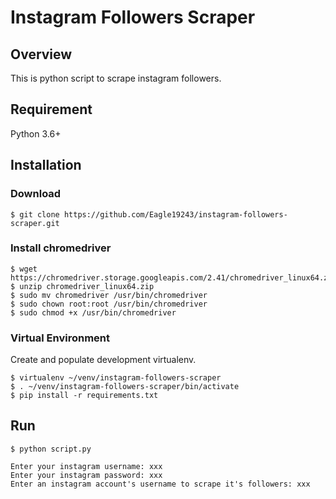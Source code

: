 # Instagram Followers Scraper

## Overview
This is python script to scrape instagram followers.

## Requirement
Python 3.6+

## Installation

### Download

```
$ git clone https://github.com/Eagle19243/instagram-followers-scraper.git
```

### Install chromedriver

```
$ wget https://chromedriver.storage.googleapis.com/2.41/chromedriver_linux64.zip
$ unzip chromedriver_linux64.zip
$ sudo mv chromedriver /usr/bin/chromedriver
$ sudo chown root:root /usr/bin/chromedriver
$ sudo chmod +x /usr/bin/chromedriver
```

### Virtual Environment
Create and populate development virtualenv.

```
$ virtualenv ~/venv/instagram-followers-scraper
$ . ~/venv/instagram-followers-scraper/bin/activate
$ pip install -r requirements.txt
```

## Run

```
$ python script.py

Enter your instagram username: xxx
Enter your instagram password: xxx
Enter an instagram account's username to scrape it's followers: xxx
```
